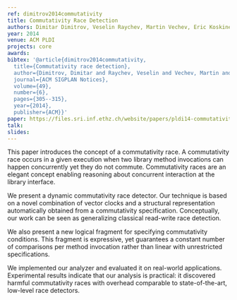```yaml
---
ref: dimitrov2014commutativity
title: Commutativity Race Detection 
authors: Dimitar Dimitrov, Veselin Raychev, Martin Vechev, Eric Koskinen          
year: 2014
venue: ACM PLDI
projects: core
awards:
bibtex: '@article{dimitrov2014commutativity,
  title={Commutativity race detection},
  author={Dimitrov, Dimitar and Raychev, Veselin and Vechev, Martin and Koskinen, Eric},
  journal={ACM SIGPLAN Notices},
  volume={49},
  number={6},
  pages={305--315},
  year={2014},
  publisher={ACM}}'
paper: https://files.sri.inf.ethz.ch/website/papers/pldi14-commutativity.pdf
talk: 
slides: 
---
```


This paper introduces the concept of a commutativity race. A commutativity race occurs in a given execution when two library method invocations can happen concurrently yet they do not commute. Commutativity races are an elegant concept enabling reasoning about concurrent interaction at the library interface.

We present a dynamic commutativity race detector. Our technique is based on a novel combination of vector clocks and a structural representation automatically obtained from a commutativity specification. Conceptually, our work can be seen as generalizing classical read-write race detection.

We also present a new logical fragment for specifying commutativity conditions. This fragment is expressive, yet guarantees a constant number of comparisons per method invocation rather than linear with unrestricted specifications.

We implemented our analyzer and evaluated it on real-world applications. Experimental results indicate that our analysis is practical: it discovered harmful commutativity races with overhead comparable to state-of-the-art, low-level race detectors.
